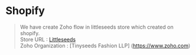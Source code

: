 # Shopify
> We have create Zoho  flow in littleseeds store which created on shopify. \
> Store URL : [Littleseeds](https://www.littleseeds.co.in) <br> 
> Zoho Organization : [Tinyseeds Fashion LLP] (https://www.zoho.com)
